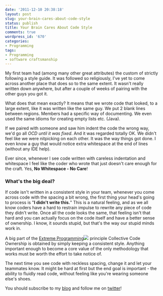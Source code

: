 ```yaml
---
date: '2011-12-10 20:38:18'
layout: post
slug: your-brain-cares-about-code-style
status: publish
title: Your Brain Cares About Code Style
comments: true
wordpress_id: '670'
categories:
- Programming
tags:
- Programming
- software craftsmanship
---
```


My first team had (among many other great attributes) the custom of strictly following a style guide. It was followed so religiously, I've yet to come across another place that does so to the same extent. It wasn't really written down anywhere, but after a couple of weeks of pairing with the other guys you got it.

What does that mean exactly? It means that we wrote code that looked, to a large extent, like it was written like the same guy. We put 2 blank lines between regions. Members had a specific way of documenting. We even used the same idioms for creating empty lists etc. (Java).

If we paired with someone and saw him indent the code the wrong way, we'd go all _OCD until it was fixed_. And it was regarded totally OK. We didn't feel like we were nitpicking on each other. It was the way things got done. I even know a guy that would notice extra whitespace at the end of lines (without any IDE help).

Ever since, whenever I see code written with careless indentation and whitespace I feel like the coder who wrote that just doesn't care enough for the craft. Yes, **No Whitespace - No Care**!


### What's the big deal?


If code isn't written in a consistent style in your team, whenever you come across code with the spacing a bit wrong, the first thing your head's going to process is "**I didn't write this.**" This is a natural feeling, and as we all know coders have a hard to restrain impulse to rewrite any piece of code they didn't write. Once all the code looks the same, that feeling isn't that hard and you can actually focus on the code itself and have a better sense of ownership. I know, it sounds stupid, but that's the way our stupid minds work in.

A big part of the [Extreme Programming](http://www.amazon.com/gp/product/0321278658/ref=as_li_tf_tl?ie=UTF8&tag=thcodu02-20&linkCode=as2&camp=1789&creative=9325&creativeASIN=0321278658)![](http://www.assoc-amazon.com/e/ir?t=thcodu02-20&l=as2&o=1&a=0321278658) principle Collective Code Ownership is obtained by simply keeping a consistent style. Anything important enough to become a core value of the only methodology that works must be worth the effort to take notice of.

The next time you see code with reckless spacing, change it and let your teammates know. It might be hard at first but the end goal is important - the ability to fluidly read code, without feeling like you're wearing someone else's shoes.

You should subscribe to my [blog](http://feeds.feedburner.com/TheCodeDump) and follow me on [twitter](http://twitter.com/avivby)!

